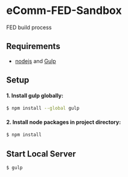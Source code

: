 # eComm-FED-Sandbox
FED build process

## Requirements
- [nodejs](http://nodejs.org/) and [Gulp](http://gulpjs.com/)

## Setup
#### 1. Install gulp globally:
```sh
$ npm install --global gulp
```
#### 2. Install node packages in project directory:
```sh
$ npm install
```
## Start Local Server
```sh
$ gulp
```
